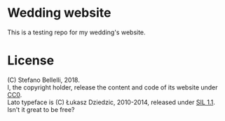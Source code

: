 # Wedding website
This is a testing repo for my wedding's website.

# License
(C) Stefano Bellelli, 2018.  
I, the copyright holder, release the content and code of its website under
	[CC0](https://creativecommons.org/publicdomain/zero/1.0/).  
Lato typeface is (C) Łukasz Dziedzic, 2010-2014, released under
	[SIL 1.1](http://scripts.sil.org/OFL).  
Isn't it great to be free?
